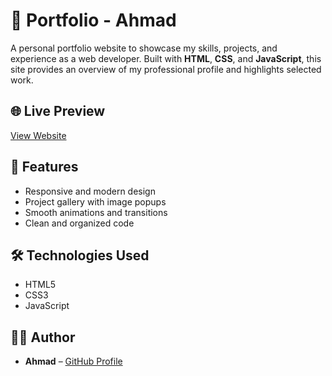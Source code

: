 # 💼 Portfolio - Ahmad

A personal portfolio website to showcase my skills, projects, and experience as a web developer. Built with **HTML**, **CSS**, and **JavaScript**, this site provides an overview of my professional profile and highlights selected work.

## 🌐 Live Preview

[View Website](https://681b836d1cd2de5e217fd124--stirring-longma-ee72df.netlify.app/) <!-- Replace with your actual link -->


## 🚀 Features

- Responsive and modern design
- Project gallery with image popups
- Smooth animations and transitions
- Clean and organized code

## 🛠️ Technologies Used

- HTML5  
- CSS3  
- JavaScript


## 👨‍💻 Author

- **Ahmad** – [GitHub Profile](https://github.com/AhmadBader001)



